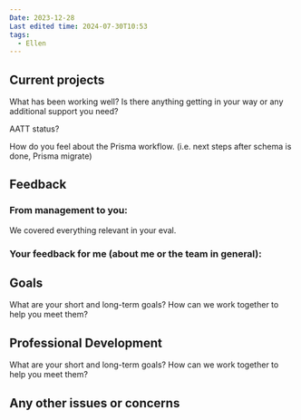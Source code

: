 ```yaml
---
Date: 2023-12-28
Last edited time: 2024-07-30T10:53
tags:
  - Ellen
---
```

## Current projects

What has been working well? Is there anything getting in your way or any additional support you need?

AATT status?

How do you feel about the Prisma workflow. (i.e. next steps after schema is done, Prisma migrate)

  

## Feedback

### From management to you:

We covered everything relevant in your eval.

### Your feedback for me (about me or the team in general):

  

## Goals

What are your short and long-term goals? How can we work together to help you meet them?

  

## Professional Development

What are your short and long-term goals? How can we work together to help you meet them?

  

## Any other issues or concerns